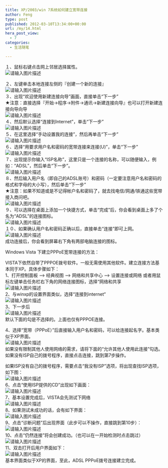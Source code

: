 ```yaml
---
title: XP/2003/win 7系统如何建立宽带连接
author: Feng
type: post
published: 2012-03-10T13:34:00+00:00
url: /my/14.html
hera_post_view:
  - 7
categories:
  - 生活随笔

---
```

１、鼠标右键点击网上邻居选择属性。  
<img decoding="async" src="https://cdn.uu126.cn/wp-content/uploads/2014/07/a_clip_image001_0000.jpg" alt="请输入图片描述" title="请输入图片描述" /> 

２、左键单击本地连接左侧的『创建一个新的连接』  
<img decoding="async" src="https://cdn.uu126.cn/wp-content/uploads/2014/07/a_clip_image002_0016.jpg" alt="请输入图片描述" title="请输入图片描述" />  
３、出现“欢迎使用新建连接向导”画面，直接单击“下一步”  
★注意：直接选择『开始->程序->附件->通讯->新建连接向导』也可以打开新建连接向导向导  
<img decoding="async" src="https://cdn.uu126.cn/wp-content/uploads/2014/07/a_clip_image003_0002.jpg" alt="请输入图片描述" title="请输入图片描述" />  
４、然后默认选择“连接到Internet”，单击“下一步”  
<img decoding="async" src="https://cdn.uu126.cn/wp-content/uploads/2014/07/a_clip_image004_0009.jpg" alt="请输入图片描述" title="请输入图片描述" />  
５、在这里选择“手动设置我的连接”，然后再单击“下一步”  
<img decoding="async" src="https://cdn.uu126.cn/wp-content/uploads/2014/07/a_clip_image005_0001.jpg" alt="请输入图片描述" title="请输入图片描述" />  
６、选择“用要求用户名和密码的宽带连接来连接(U)”，单击“下一步”  
<img decoding="async" src="https://cdn.uu126.cn/wp-content/uploads/2014/07/a_clip_image006_0005.jpg" alt="请输入图片描述" title="请输入图片描述" />  
７、出现提示你输入“ISP名称”，这里只是一个连接的名称，可以随便输入，例如：“ADSL”，然后单击“下一步”。  
<img decoding="async" src="https://cdn.uu126.cn/wp-content/uploads/2014/07/a_clip_image007_0003.jpg" alt="请输入图片描述" title="请输入图片描述" />  
８、然后输入用户名（即自己的ADSL账号）和密码（一定要注意用户名和密码的格式和字母的大小写），然后单击“下一步”  
★注意：如果不知道或是不记得帐户名和密码了，就去找电信/网通/铁通这些宽带接入商问吧。  
<img decoding="async" src="https://cdn.uu126.cn/wp-content/uploads/2014/07/a_clip_image008_0003.jpg" alt="请输入图片描述" title="请输入图片描述" />  
９、可以选择在桌面上添加一个快捷方式，单击“完成”后，你会看到桌面上多了个名为“ADSL”的连接图标。  
<img decoding="async" src="https://cdn.uu126.cn/wp-content/uploads/2014/07/a_clip_image009_0003.jpg" alt="请输入图片描述" title="请输入图片描述" />  
１０、如果确认用户名和密码正确以后，直接单击“连接”即可上网。  
<img decoding="async" src="https://cdn.uu126.cn/wp-content/uploads/2014/07/a_clip_image011_0001.jpg" alt="请输入图片描述" title="请输入图片描述" />  
成功连接后，你会看到屏幕右下角有两部电脑连接的图标。

Windows Vista 下建立PPPoE宽带连接的方法： 

VISTA下依然自带了PPPOE拨号软件。一般无需使用其他软件。建立连接方法基本同于XP。具体步骤如下：  
1、打开控制面板 &#8211;> 经典视图 &#8211;> 网络和共享中心 &#8211;> 设置连接或网络 或者用鼠标左键单击任务栏右下角的网络连接图标，选择“网络和共享  
<img decoding="async" src="https://cdn.uu126.cn/wp-content/uploads/2014/07/a_clip_image012_0000.jpg" alt="请输入图片描述" title="请输入图片描述" />  
2、与winxp的设置界面类似，选择“连接到internet“  
<img decoding="async" src="https://cdn.uu126.cn/wp-content/uploads/2014/07/a_clip_image013_0000.jpg" alt="请输入图片描述" title="请输入图片描述" />  
3、下一步后  
<img decoding="async" src="https://cdn.uu126.cn/wp-content/uploads/2014/07/a_clip_image014.jpg" alt="请输入图片描述" title="请输入图片描述" />  
默认下面的勾是不选择的。上面也仅有PPPOE连接。

4、选择“宽带（PPPoE）”后直接输入用户名和密码，可以给连接起名字。基本类似于XP界面。  
<img decoding="async" src="https://cdn.uu126.cn/wp-content/uploads/2014/07/a_clip_image015_0000.jpg" alt="请输入图片描述" title="请输入图片描述" />  
如果没有限制其他人使用网络的需求，请将下面的“允许其他人使用此连接”勾选。如果没有ISP自己的拨号程序，直接点击连接，跳到第7步操作。

如果ISP没有自己的拨号程序，需要点击“我没有ISP”选项，将出现查找ISP选项，如下图：  
<img decoding="async" src="https://cdn.uu126.cn/wp-content/uploads/2014/07/a_clip_image016.jpg" alt="请输入图片描述" title="请输入图片描述" />  
6、点击“使用ISP提供的CD”出现如下画面：  
<img decoding="async" src="https://cdn.uu126.cn/wp-content/uploads/2014/07/a_clip_image018.jpg" alt="请输入图片描述" title="请输入图片描述" />  
7、基本设置完成后，VISTA会先测试下网络  
<img decoding="async" src="https://cdn.uu126.cn/wp-content/uploads/2014/07/a_clip_image019.jpg" alt="请输入图片描述" title="请输入图片描述" />  
8、如果测试未成功的话，会有如下界面：  
<img decoding="async" src="https://cdn.uu126.cn/wp-content/uploads/2014/07/a_clip_image020.jpg" alt="请输入图片描述" title="请输入图片描述" />  
9、点击“诊断问题”后出现界面（此步可以不操作，直接跳到第10步）：  
<img decoding="async" src="https://cdn.uu126.cn/wp-content/uploads/2014/07/a_clip_image021.jpg" alt="请输入图片描述" title="请输入图片描述" />  
10、点击“仍然连接”将会创建成功。（也可以在一开始检测时点击跳过）  
<img decoding="async" src="https://cdn.uu126.cn/wp-content/uploads/2014/07/a_clip_image022.jpg" alt="请输入图片描述" title="请输入图片描述" />  
11、双击打开后用户界面如下：  
<img decoding="async" src="https://cdn.uu126.cn/wp-content/uploads/2014/07/a_clip_image023.jpg" alt="请输入图片描述" title="请输入图片描述" />  
基本界面类似于XP的界面，至此，ADSL PPPoE拨号连接建立完成。